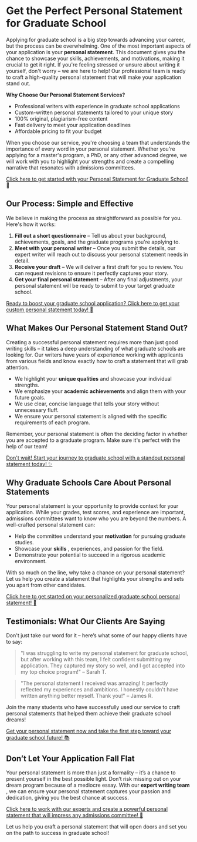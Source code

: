 # Get the Perfect Personal Statement for Graduate School

Applying for graduate school is a big step towards advancing your career, but the process can be overwhelming. One of the most important aspects of your application is your **personal statement**. This document gives you the chance to showcase your skills, achievements, and motivations, making it crucial to get it right. If you're feeling stressed or unsure about writing it yourself, don't worry – we are here to help! Our professional team is ready to craft a high-quality personal statement that will make your application stand out.

**Why Choose Our Personal Statement Services?**

- Professional writers with experience in graduate school applications
- Custom-written personal statements tailored to your unique story
- 100% original, plagiarism-free content
- Fast delivery to meet your application deadlines
- Affordable pricing to fit your budget

When you choose our service, you're choosing a team that understands the importance of every word in your personal statement. Whether you're applying for a master's program, a PhD, or any other advanced degree, we will work with you to highlight your strengths and create a compelling narrative that resonates with admissions committees.

[Click here to get started with your Personal Statement for Graduate School!](https://tinyurl.com/topessay?keyword=personal+statement+graduate+school) 🚀

## Our Process: Simple and Effective

We believe in making the process as straightforward as possible for you. Here's how it works:

1. **Fill out a short questionnaire** – Tell us about your background, achievements, goals, and the graduate programs you're applying to.
2. **Meet with your personal writer** – Once you submit the details, our expert writer will reach out to discuss your personal statement needs in detail.
3. **Receive your draft** – We will deliver a first draft for you to review. You can request revisions to ensure it perfectly captures your story.
4. **Get your final personal statement** – After any final adjustments, your personal statement will be ready to submit to your target graduate school.

[Ready to boost your graduate school application? Click here to get your custom personal statement today! 💼](https://tinyurl.com/topessay?keyword=personal+statement+graduate+school)

## What Makes Our Personal Statement Stand Out?

Creating a successful personal statement requires more than just good writing skills – it takes a deep understanding of what graduate schools are looking for. Our writers have years of experience working with applicants from various fields and know exactly how to craft a statement that will grab attention.

- We highlight your **unique qualities** and showcase your individual strengths.
- We emphasize your **academic achievements** and align them with your future goals.
- We use clear, concise language that tells your story without unnecessary fluff.
- We ensure your personal statement is aligned with the specific requirements of each program.

Remember, your personal statement is often the deciding factor in whether you are accepted to a graduate program. Make sure it's perfect with the help of our team!

[Don't wait! Start your journey to graduate school with a standout personal statement today! ✨](https://tinyurl.com/topessay?keyword=personal+statement+graduate+school)

## Why Graduate Schools Care About Personal Statements

Your personal statement is your opportunity to provide context for your application. While your grades, test scores, and experience are important, admissions committees want to know who you are beyond the numbers. A well-crafted personal statement can:

- Help the committee understand your **motivation** for pursuing graduate studies.
- Showcase your **skills** , experiences, and passion for the field.
- Demonstrate your potential to succeed in a rigorous academic environment.

With so much on the line, why take a chance on your personal statement? Let us help you create a statement that highlights your strengths and sets you apart from other candidates.

[Click here to get started on your personalized graduate school personal statement! 🌟](https://tinyurl.com/topessay?keyword=personal+statement+graduate+school)

## Testimonials: What Our Clients Are Saying

Don't just take our word for it – here’s what some of our happy clients have to say:

> "I was struggling to write my personal statement for graduate school, but after working with this team, I felt confident submitting my application. They captured my story so well, and I got accepted into my top choice program!" – Sarah T.

> "The personal statement I received was amazing! It perfectly reflected my experiences and ambitions. I honestly couldn't have written anything better myself. Thank you!" – James R.

Join the many students who have successfully used our service to craft personal statements that helped them achieve their graduate school dreams!

[Get your personal statement now and take the first step toward your graduate school future! 📚](https://tinyurl.com/topessay?keyword=personal+statement+graduate+school)

## Don’t Let Your Application Fall Flat

Your personal statement is more than just a formality – it’s a chance to present yourself in the best possible light. Don’t risk missing out on your dream program because of a mediocre essay. With our **expert writing team** , we can ensure your personal statement captures your passion and dedication, giving you the best chance at success.

[Click here to work with our experts and create a powerful personal statement that will impress any admissions committee! 🚀](https://tinyurl.com/topessay?keyword=personal+statement+graduate+school)

Let us help you craft a personal statement that will open doors and set you on the path to success in graduate school!
